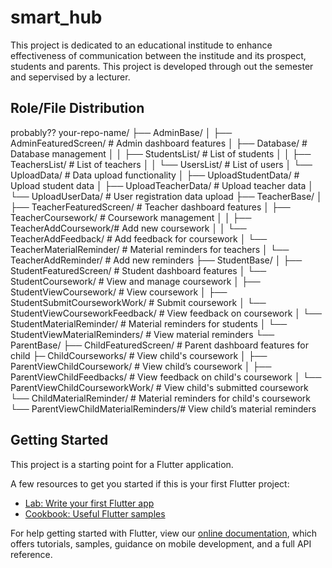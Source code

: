 # smart_hub

This project is dedicated to an educational institude to enhance effectiveness of communication between the institude and its prospect, students and parents. This project is developed through out the semester and sepervised by a lecturer. 

## Role/File Distribution

probably??
your-repo-name/
├── AdminBase/
│   ├── AdminFeaturedScreen/     # Admin dashboard features
│   ├── Database/                # Database management
│   │   ├── StudentsList/        # List of students
│   │   ├── TeachersList/        # List of teachers
│   │   └── UsersList/           # List of users
│   └── UploadData/              # Data upload functionality
│       ├── UploadStudentData/   # Upload student data
│       ├── UploadTeacherData/   # Upload teacher data
│       └── UploadUserData/      # User registration data upload
├── TeacherBase/
│   ├── TeacherFeaturedScreen/   # Teacher dashboard features
│   ├── TeacherCoursework/       # Coursework management
│   │   ├── TeacherAddCoursework/# Add new coursework
│   │   └── TeacherAddFeedback/  # Add feedback for coursework
│   └── TeacherMaterialReminder/ # Material reminders for teachers
│       └── TeacherAddReminder/  # Add new reminders
├── StudentBase/
│   ├── StudentFeaturedScreen/   # Student dashboard features
│   └── StudentCoursework/       # View and manage coursework
│       ├── StudentViewCoursework/          # View coursework
│       ├── StudentSubmitCourseworkWork/    # Submit coursework
│       └── StudentViewCourseworkFeedback/  # View feedback on coursework
│   └── StudentMaterialReminder/ # Material reminders for students
│       └── StudentViewMaterialReminders/   # View material reminders
└── ParentBase/
    ├── ChildFeaturedScreen/     # Parent dashboard features for child
    ├─ ChildCourseworks/        # View child's coursework
    │   ├── ParentViewChildCoursework/      # View child’s coursework
    │   ├── ParentViewChildFeedbacks/       # View feedback on child's coursework
    │   └── ParentViewChildCourseworkWork/  # View child's submitted coursework
    └── ChildMaterialReminder/   # Material reminders for child's coursework
        └── ParentViewChildMaterialReminders/# View child’s material reminders

## Getting Started

This project is a starting point for a Flutter application.

A few resources to get you started if this is your first Flutter project:

- [Lab: Write your first Flutter app](https://flutter.dev/docs/get-started/codelab)
- [Cookbook: Useful Flutter samples](https://flutter.dev/docs/cookbook)

For help getting started with Flutter, view our
[online documentation](https://flutter.dev/docs), which offers tutorials,
samples, guidance on mobile development, and a full API reference.
